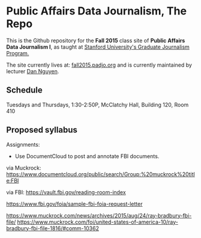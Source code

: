 # Public Affairs Data Journalism, The Repo

This is the Github repository for the __Fall 2015__ class site of __Public Affairs Data Journalism I__, as taught at [Stanford University's Graduate Journalism Program.](http://journalism.stanford.edu/)

The site currently lives at: [fall2015.padjo.org](//fall2015.padjo.org) and is currently maintained by lecturer [Dan Nguyen](//www.stanford.edu/~dun).

## Schedule

Tuesdays and Thursdays, 1:30-2:50P, McClatchy Hall, Building 120, Room 410

## Proposed syllabus

Assignments:

- Use DocumentCloud to post and annotate FBI documents.

via Muckrock:
https://www.documentcloud.org/public/search/Group:%20muckrock%20title:FBI

via FBI:
https://vault.fbi.gov/reading-room-index

https://www.fbi.gov/foia/sample-fbi-foia-request-letter



https://www.muckrock.com/news/archives/2015/aug/24/ray-bradbury-fbi-file/
https://www.muckrock.com/foi/united-states-of-america-10/ray-bradbury-fbi-file-1816/#comm-10362
